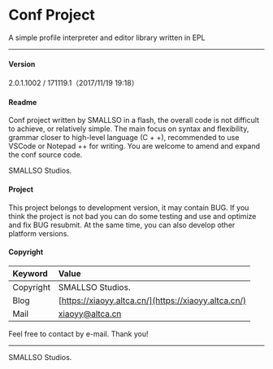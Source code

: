 # Conf Project

A simple profile interpreter and editor library written in EPL

---

#### Version

2.0.1.1002 / 171119.1（2017/11/19 19:18）

#### Readme

Conf project written by SMALLSO in a flash, the overall code is not difficult to achieve, or relatively simple. The main focus on syntax and flexibility, grammar closer to high-level language \(C + +\), recommended to use VSCode or Notepad ++ for writing. You are welcome to amend and expand the conf source code.

SMALLSO Studios.

#### Project

This project belongs to development version, it may contain BUG. If you think the project is not bad you can do some testing and use and optimize and fix BUG resubmit. At the same time, you can also develop other platform versions.

#### Copyright

| **Keyword** | **Value** |
| :--- | :--- |
| Copyright | SMALLSO Studios. |
| Blog | [https://xiaoyy.altca.cn/](https://xiaoyy.altca.cn/) |
| Mail | xiaoyy@altca.cn |

Feel free to contact by e-mail. Thank you!

---

SMALLSO Studios.

